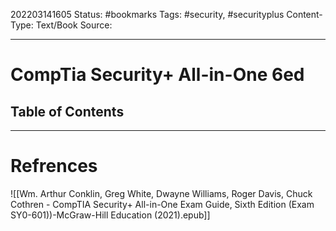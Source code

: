 202203141605
Status: #bookmarks
Tags: #security, #securityplus
Content-Type: Text/Book
Source: 	

---
# CompTia Security+ All-in-One 6ed
## Table of Contents



---
# Refrences

![[Wm. Arthur Conklin, Greg White, Dwayne Williams, Roger Davis, Chuck Cothren - CompTIA Security+ All-in-One Exam Guide, Sixth Edition (Exam SY0-601))-McGraw-Hill Education (2021).epub]]